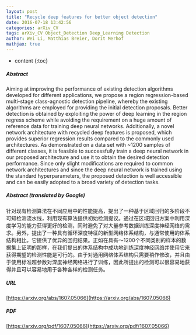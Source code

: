 ```yaml
---
layout: post
title: "Recycle deep features for better object detection"
date: 2016-07-18 13:42:56
categories: arXiv_CV
tags: arXiv_CV Object_Detection Deep_Learning Detection
author: Wei Li, Matthias Breier, Dorit Merhof
mathjax: true
---
```


* content
{:toc}

##### Abstract
Aiming at improving the performance of existing detection algorithms developed for different applications, we propose a region regression-based multi-stage class-agnostic detection pipeline, whereby the existing algorithms are employed for providing the initial detection proposals. Better detection is obtained by exploiting the power of deep learning in the region regress scheme while avoiding the requirement on a huge amount of reference data for training deep neural networks. Additionally, a novel network architecture with recycled deep features is proposed, which provides superior regression results compared to the commonly used architectures. As demonstrated on a data set with ~1200 samples of different classes, it is feasible to successfully train a deep neural network in our proposed architecture and use it to obtain the desired detection performance. Since only slight modifications are required to common network architectures and since the deep neural network is trained using the standard hyperparameters, the proposed detection is well accessible and can be easily adopted to a broad variety of detection tasks.

##### Abstract (translated by Google)
针对现有检测算法在不同应用中的性能提高，提出了一种基于区域回归的多阶段不可知检测流水线，利用现有算法提供初始检测提议。通过在区域回归方案中利用深度学习的能力获得更好的检测，同时避免了对大量参考数据训练深度神经网络的需求。另外，提出了一种具有循环深度特征的新型网络体系结构，与通常使用的体系结构相比，它提供了优异的回归结果。正如在具有〜1200个不同类别的样本的数据集上证明的那样，在我们提出的体系结构中成功地训练深度神经网络并使用它来获得期望的检测性能是可行的。由于对通用网络体系结构只需要稍作修改，并且由于使用标准超参数对深度神经网络进行了训练，因此所提出的检测可以很容易地获得并且可以容易地用于各种各样的检测任务。

##### URL
[https://arxiv.org/abs/1607.05066](https://arxiv.org/abs/1607.05066)

##### PDF
[https://arxiv.org/pdf/1607.05066](https://arxiv.org/pdf/1607.05066)

